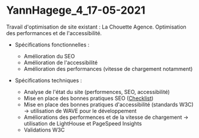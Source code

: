 # YannHagege_4_17-05-2021

Travail d'optimisation de site existant : La Chouette Agence. Optimisation des performances et de l'accessibilité.


* Spécifications fonctionnelles : 
  - Amélioration du SEO
  - Amélioration de l'accessibilité
  - Amélioration des performances (vitesse de chargement notamment)

* Spécifications techniques : 
  - Analyse de l'état du site (performences, SEO, accessibilité)
  - Mise en place des bonnes pratiques SEO (<a target="_blank" href="https://developer.mozilla.org/fr/docs/Web/Accessibility/Mobile_accessibility_checklist">Checklist</a>)
  - Mise en place des bonnes pratiques d'accessibilité (standards W3C) -> utilisation de WAVE pour le développement
  - Améliorations des performences et de la vitesse de chargement -> utilisation de LightHouse et PageSpeed Insights
  - Validations W3C
